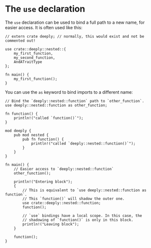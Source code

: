 # The `use` declaration

The `use` declaration can be used to bind a full path to a new name, for easier
access. It is often used like this:

```rust,editable,ignore
// extern crate deeply; // normally, this would exist and not be commented out!

use crate::deeply::nested::{
    my_first_function,
    my_second_function,
    AndATraitType
};

fn main() {
    my_first_function();
}
```

You can use the `as` keyword to bind imports to a different name:

```rust,editable,ignore
// Bind the `deeply::nested::function` path to `other_function`.
use deeply::nested::function as other_function;

fn function() {
    println!("called `function()`");
}

mod deeply {
    pub mod nested {
        pub fn function() {
            println!("called `deeply::nested::function()`");
        }
    }
}

fn main() {
    // Easier access to `deeply::nested::function`
    other_function();

    println!("Entering block");
    {
        // This is equivalent to `use deeply::nested::function as function`.
        // This `function()` will shadow the outer one.
        use crate::deeply::nested::function;
        function();

        // `use` bindings have a local scope. In this case, the
        // shadowing of `function()` is only in this block.
        println!("Leaving block");
    }

    function();
}
```
